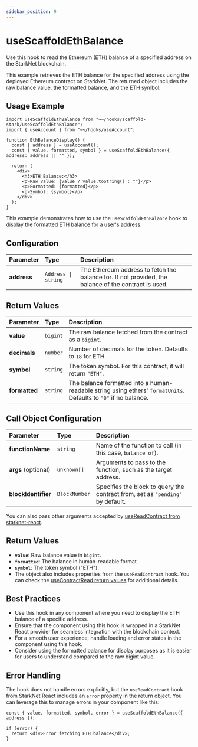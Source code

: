 ```yaml
---
sidebar_position: 9
---
```


# useScaffoldEthBalance

Use this hook to read the Ethereum (ETH) balance of a specified address on the StarkNet blockchain.

This example retrieves the ETH balance for the specified address using the deployed Ethereum contract on StarkNet. The returned object includes the raw balance value, the formatted balance, and the ETH symbol.

## Usage Example

```tsx
import useScaffoldEthBalance from "~~/hooks/scaffold-stark/useScaffoldEthBalance";
import { useAccount } from "~~/hooks/useAccount";

function EthBalanceDisplay() {
  const { address } = useAccount();
  const { value, formatted, symbol } = useScaffoldEthBalance({ address: address || "" });

  return (
    <div>
      <h3>ETH Balance:</h3>
      <p>Raw Value: {value ? value.toString() : ""}</p>
      <p>Formatted: {formatted}</p>
      <p>Symbol: {symbol}</p>
    </div>
  );
}
```

This example demonstrates how to use the `useScaffoldEthBalance` hook to display the formatted ETH balance for a user's address.

## Configuration

| Parameter   | Type                | Description                                                                                          |
| :---------- | :------------------ | :--------------------------------------------------------------------------------------------------- |
| **address** | `Address \| string` | The Ethereum address to fetch the balance for. If not provided, the balance of the contract is used. |

## Return Values

| Parameter     | Type     | Description                                                                                                      |
| :------------ | :------- | :--------------------------------------------------------------------------------------------------------------- |
| **value**     | `bigint` | The raw balance fetched from the contract as a `bigint`.                                                         |
| **decimals**  | `number` | Number of decimals for the token. Defaults to `18` for ETH.                                                      |
| **symbol**    | `string` | The token symbol. For this contract, it will return `"ETH"`.                                                     |
| **formatted** | `string` | The balance formatted into a human-readable string using ethers' `formatUnits`. Defaults to `"0"` if no balance. |

## Call Object Configuration

| Parameter           | Type          | Description                                                                    |
| :------------------ | :------------ | :----------------------------------------------------------------------------- |
| **functionName**    | `string`      | Name of the function to call (in this case, `balance_of`).                     |
| **args** (optional) | `unknown[]`   | Arguments to pass to the function, such as the target address.                 |
| **blockIdentifier** | `BlockNumber` | Specifies the block to query the contract from, set as `"pending"` by default. |

You can also pass other arguments accepted by [useReadContract from starknet-react](https://starknet-react.com/docs/hooks/queries/usecontractread).

## Return Values

- **`value`**: Raw balance value in `bigint`.
- **`formatted`**: The balance in human-readable format.
- **`symbol`**: The token symbol ("ETH").
- The object also includes properties from the `useReadContract` hook. You can check the [useContractRead return values](https://starknet-react.com/docs/hooks/queries/usecontractread) for additional details.

## Best Practices

- Use this hook in any component where you need to display the ETH balance of a specific address.
- Ensure that the component using this hook is wrapped in a StarkNet React provider for seamless integration with the blockchain context.
- For a smooth user experience, handle loading and error states in the component using this hook.
- Consider using the formatted balance for display purposes as it is easier for users to understand compared to the raw bigint value.

## Error Handling

The hook does not handle errors explicitly, but the `useReadContract` hook from StarkNet React includes an `error` property in the return object. You can leverage this to manage errors in your component like this:

```tsx
const { value, formatted, symbol, error } = useScaffoldEthBalance({ address });

if (error) {
  return <div>Error fetching ETH balance</div>;
}
```
